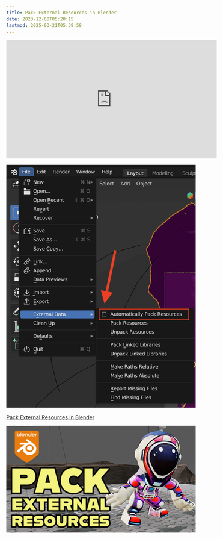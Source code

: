 ```yaml
---
title: Pack External Resources in Blender
date: 2023-12-08T05:20:15
lastmod: 2025-03-21T05:39:58
---
```


<div class="iframe-16-9-container">
<iframe class="youTubeIframe" width="560" height="315" src="https://www.youtube.com/embed/x6H6HFBLRlU?si=Of41UorFVhAG-YBt" title="YouTube video player" frameborder="0" allow="accelerometer; autoplay; clipboard-write; encrypted-media; gyroscope; picture-in-picture; web-share" referrerpolicy="strict-origin-when-cross-origin" allowfullscreen></iframe>
</div>

[![Pack External Resources in Blender](./attachments/20231206-pack-external-resources-blender.png)](./attachments/20231206-pack-external-resources-blender.png)

[Pack External Resources in Blender](https://youtu.be/x6H6HFBLRlU?si=_DnUAng9cgvcFMOa)

[![Automatically Pack External Resources in Blender File Tutorial](./attachments/automatically-pack-resources-blender-thumb.jpg)](./attachments/automatically-pack-resources-blender-thumb.jpg)

